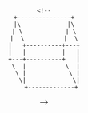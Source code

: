 <div align="center">

    <!--
    +---------------+
    |\             |\
    | \            | \
    |  \           |  \
    |   +----------+---+
    |   |          |   |
    +---+----------+   |
     \  |           \  |
      \ |            \ |
       \|             \|
        +-------------+
-->
<!--
    +--------------+
    |\             |\
    | \             |\
    |  \             |\
    |   +------------+\+
    |   |            ||\
    +---+------------+|+
     \  |             /|
      \ |            / |
       \|           /  |
        +---------+   |
                  +---+
-->
<!--
    +-----------+
    |\          |\
    | \          |\
    |  \          |\
    |   +----------+\
    |   |          ||\
    +---+----------+|+
     \  |         /||+
      \ |        / ||
       \|       /  |+
        +------+   +
              +---+
-->
<!--
    +--------+
    |\       |\
    | \       |\
    |  \       |\
    |   +------+\
    |   |      ||\
    +---+------+|+
     \  |     /||+
      \ |    / ||+
       \|   /  |+
        +--+   +
          +---+
-->
<!--
    +----+
    |\   |\
    | \   |\
    |  \   |\
    |   +--+\
    |   |  ||\
    +---+--+|+
     \  | /||+
      \ |/ ||+
       \|  |+
        +  +
        +-+
-->

</div>
